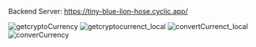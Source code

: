 Backend Server:  https://tiny-blue-lion-hose.cyclic.app/



![getcryptoCurrency](https://github.com/Shahrukh072/dzap-server/assets/37824383/6ce9e558-0360-484c-beab-c3c062a7f5f4)
![getcryptocurrenct_local](https://github.com/Shahrukh072/dzap-server/assets/37824383/2a4c6dea-1dab-470b-ad8d-1a9b163d8737)
![convertCurrenct_local](https://github.com/Shahrukh072/dzap-server/assets/37824383/72bf5ed0-d5b8-4d8a-8703-0385c330d18c)
![converCurrency](https://github.com/Shahrukh072/dzap-server/assets/37824383/2fdb3336-584a-4f04-b661-4f53e03e8d25)
